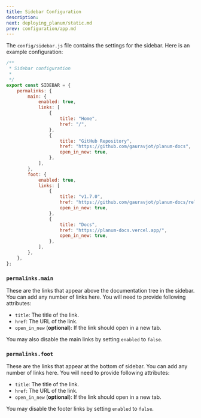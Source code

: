 ```yaml
---
title: Sidebar Configuration
description:
next: deploying_planum/static.md
prev: configuration/app.md
---
```


The `config/sidebar.js` file contains the settings for the sidebar. Here is an example configuration:

```js
/**
 * Sidebar configuration
 *
 */
export const SIDEBAR = {
	permalinks: {
		main: {
			enabled: true,
			links: [
				{
					title: "Home",
					href: "/",
				},
				{
					title: "GitHub Repository",
					href: "https://github.com/gauravjot/planum-docs",
					open_in_new: true,
				},
			],
		},
		foot: {
			enabled: true,
			links: [
				{
					title: "v1.7.0",
					href: "https://github.com/gauravjot/planum-docs/releases",
					open_in_new: true,
				},
				{
					title: "Docs",
					href: "https://planum-docs.vercel.app/",
					open_in_new: true,
				},
			],
		},
	},
};
```

### `permalinks.main`

These are the links that appear above the documentation tree in the sidebar. You can add any number of links here. You will need to provide following attributes:

- `title`: The title of the link.
- `href`: The URL of the link.
- `open_in_new` (**optional**): If the link should open in a new tab.

You may also disable the main links by setting `enabled` to `false`.

### `permalinks.foot`

These are the links that appear at the bottom of sidebar. You can add any number of links here. You will need to provide following attributes:

- `title`: The title of the link.
- `href`: The URL of the link.
- `open_in_new` (**optional**): If the link should open in a new tab.

You may disable the footer links by setting `enabled` to `false`.
